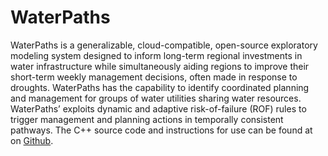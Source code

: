 # WaterPaths

WaterPaths is a generalizable, cloud-compatible, open-source exploratory modeling system designed to inform long-term regional investments in water infrastructure while simultaneously aiding regions to improve their short-term weekly management decisions, often made in response to droughts. WaterPaths has the capability to identify coordinated planning and management for groups of water utilities sharing water resources. WaterPaths’ exploits dynamic and adaptive risk-of-failure (ROF) rules to trigger management and planning actions in temporally consistent pathways. The C++ source code and instructions for use can be found at on [Github](https://github.com/bernardoct/WaterPaths).